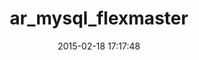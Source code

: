 ---
layout: post
title:  "ar_mysql_flexmaster"
repo:   "osheroff/ar_mysql_flexmaster"
date:   2015-02-18 17:17:48
gemurl: http://github.com/osheroff/ar_mysql_flexmaster
---